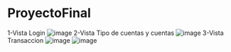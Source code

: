 # ProyectoFinal
1-Vista Login
![image](https://user-images.githubusercontent.com/98127244/161610633-b9ed60b9-e415-4795-8c97-67d9b607cc0f.png)
2-Vista Tipo de cuentas y cuentas
![image](https://user-images.githubusercontent.com/98127244/161610768-c76ac903-55ac-4dfd-8363-0375e730e1e4.png)
3-Vista Transaccion
![image](https://user-images.githubusercontent.com/98127244/161610913-855e266e-97d8-4f5d-8f0c-5d1fc7e2726c.png)
![image](https://user-images.githubusercontent.com/98127244/161610935-f06ee588-5b8b-4b42-b4e4-e458c7d53bd6.png)

